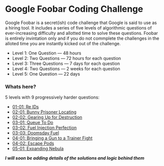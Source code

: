 # Google Foobar Coding Challenge
Google Foobar is a secret(ish) code challenge that Google is said to use as a hiring tool. It includes a series of five levels of algorithmic questions of ever-increasing difficulty and allotted time to solve these questions.
Foobar is entirely invintation only and if you do not commplete the challenges in the alloted time you are instantly kicked out of the challenge. 

- Level 1: One Question — 48 hours
- Level 2: Two Questions — 72 hours for each question
- Level 3: Three Questions — 7 days for each question
- Level 4: Two Questions — 2 weeks for each question
- Level 5: One Question — 22 days

### Whats here?
5 levels with 9 progressively harder questions:

- [01-01: Re IDs](/01_01_Re_ID)
- [02-01: Bunny Prisoner Locating](/02_01_Bunny_Prisoner_Locating)
- [02-02: Gearing Up for Destruction](/02_02_Gearing_Up_for_Destruction)
- [03-01: Queue To Do](/03_01_Queue_To_Do)
- [03-02: Fuel Injection Perfection](/03_02_Fuel_Injection_Perfection)
- [03-03: Doomsday Fuel](/03_03_Doomsday_Fuel)
- [04-01: Bringing a Gun to a Trainer Fight](/04_01_Bringing_a_Gun_to_a_Trainer_Fight)
- [04-02: Escape Pods](/04_02_Escape_Pods)
- [05-01: Expanding Nebula](/05_01_Expanding_Nebula)


***I will soon be adding details of the solutions and logic behind them***
